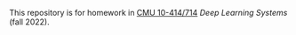 This repository is for homework in [CMU 10-414/714](https://dlsyscourse.org) *Deep Learning Systems* (fall 2022).
